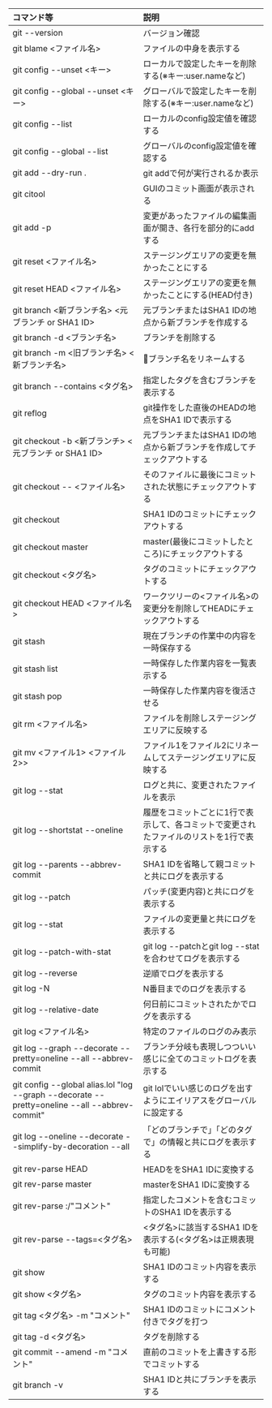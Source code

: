|コマンド等|説明| 
| :--- | :--- |
|git --version|バージョン確認|
|git blame <ファイル名>|ファイルの中身を表示する|
|git config --unset <キー>|ローカルで設定したキーを削除する(※キー:user.nameなど)|
|git config --global --unset <キー>|グローバルで設定したキーを削除する(※キー:user.nameなど)|
|git config --list|ローカルのconfig設定値を確認する|
|git config --global --list|グローバルのconfig設定値を確認する|
|git add --dry-run .|git addで何が実行されるか表示|
|git citool|GUIのコミット画面が表示される|
|git add -p|変更があったファイルの編集画面が開き、各行を部分的にaddする|
|git reset <ファイル名>|ステージングエリアの変更を無かったことにする|
|git reset HEAD <ファイル名>|ステージングエリアの変更を無かったことにする(HEAD付き)|
|git branch <新ブランチ名> <元ブランチ or SHA1 ID>|元ブランチまたはSHA1 IDの地点から新ブランチを作成する|
|git branch -d <ブランチ名>|ブランチを削除する|
|git branch -m <旧ブランチ名> <新ブランチ名>|ブランチ名をリネームする|
|git branch --contains <タグ名>|指定したタグを含むブランチを表示する|
|git reflog|git操作をした直後のHEADの地点をSHA1 IDで表示する|
|git checkout -b <新ブランチ> <元ブランチ or SHA1 ID>|元ブランチまたはSHA1 IDの地点から新ブランチを作成してチェックアウトする|
|git checkout -- <ファイル名>|そのファイルに最後にコミットされた状態にチェックアウトする|
|git checkout <SHA1 ID>|SHA1 IDのコミットにチェックアウトする|
|git checkout master|master(最後にコミットしたところ)にチェックアウトする|
|git checkout <タグ名>|タグのコミットにチェックアウトする|
|git checkout HEAD <ファイル名>|ワークツリーの<ファイル名>の変更分を削除してHEADにチェックアウトする|
|git stash|現在ブランチの作業中の内容を一時保存する|
|git stash list|一時保存した作業内容を一覧表示する|
|git stash pop|一時保存した作業内容を復活させる|
|git rm <ファイル名>|ファイルを削除しステージングエリアに反映する|
|git mv <ファイル1> <ファイル2>>|ファイル1をファイル2にリネームしてステージングエリアに反映する|
|git log --stat|ログと共に、変更されたファイルを表示|
|git log --shortstat --oneline|履歴をコミットごとに1行で表示して、各コミットで変更されたファイルのリストを1行で表示する|
|git log --parents --abbrev-commit|SHA1 IDを省略して親コミットと共にログを表示する|
|git log --patch|パッチ(変更内容)と共にログを表示する|
|git log --stat|ファイルの変更量と共にログを表示する|
|git log --patch-with-stat|git log --patchとgit log --statを合わせてログを表示する|
|git log --reverse|逆順でログを表示する|
|git log -N|N番目までのログを表示する|
|git log --relative-date|何日前にコミットされたかでログを表示する|
|git log <ファイル名>|特定のファイルのログのみ表示|
|git log --graph --decorate --pretty=oneline --all --abbrev-commit|ブランチ分岐も表現しつついい感じに全てのコミットログを表示する|
|git config --global alias.lol "log --graph --decorate --pretty=oneline --all --abbrev-commit"|git lolでいい感じのログを出すようにエイリアスをグローバルに設定する|
|git log --oneline --decorate --simplify-by-decoration --all|「どのブランチで」「どのタグで」の情報と共にログを表示する|
|git rev-parse HEAD|HEADををSHA1 IDに変換する|
|git rev-parse master|masterをSHA1 IDに変換する|
|git rev-parse :/"コメント"|指定したコメントを含むコミットのSHA1 IDを表示する|
|git rev-parse --tags=<タグ名>|<タグ名>に該当するSHA1 IDを表示する(<タグ名>は正規表現も可能)|
|git show <SHA1 ID>|SHA1 IDのコミット内容を表示する|
|git show <タグ名>|タグのコミット内容を表示する|
|git tag <タグ名> -m "コメント" <SHA1 ID>|SHA1 IDのコミットにコメント付きでタグを打つ|
|git tag -d <タグ名>|タグを削除する|
|git commit --amend -m "コメント"|直前のコミットを上書きする形でコミットする|
|git branch -v|SHA1 IDと共にブランチを表示する|




